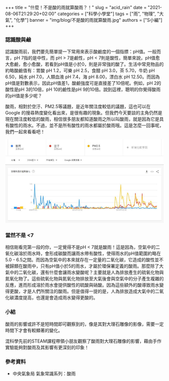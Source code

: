 +++
title = "什麼！不是酸的雨就算酸雨？！"
slug = "acid_rain"
date = "2021-08-06T21:29:20+02:00"
categories = ["科學小學堂"]
tags = ["雨", "物理", "大氣", "化學"]
banner = "img/blog/不是酸的雨就算酸雨.jpg"
authors = ["S小編"]
+++

### 認識酸與鹼
認識酸雨前，我們要先簡單提一下常用來表示酸鹼度的一個指摽：pH值。一般而言，pH 7指的是中性，而 pH > 7是鹼性，pH < 7則是酸性，簡單來說，pH值愈大愈鹼，愈小愈酸，若看到pH值是小於0，則是非常強的酸了。生活中常見物品的約略酸鹼值有：胃酸 pH 1.2，可樂 pH 2.5，食醋 pH 3.0，茶 5.70，牛奶 pH 6.50，純水 pH 7.0，人類血液 pH 7.4，海 pH 8.00，漂白水 pH 12.50。而因為pH值是對數表示，因此pH值差1，酸鹼強度可是直接差了10倍呢。例如，pH 2的酸性是pH 3的10倍，pH 10的鹼性是pH 9的10倍。說到這裡，聰明的你覺得酸雨的pH值是多少呢？

酸雨，相對於空汙、PM2.5等議題，是近年關注度較低的議題，這也可以在 Google 的搜尋熱度變化看出來，是很有趣的現象。但我們今天要談的主角仍然是現在關注度較低的酸雨，相信很多朋友都知道酸雨之所以叫酸雨，就是因為它是具有酸性的雨水。不過，並不是所有酸性的雨水都屬於酸雨哦。這是怎麼一回事呢，我們一起來看看吧！

![](/img/blog/20210806_1.jpg "酸雨在 Google 的搜尋熱度")

### 當然不是 <7
相信剛看完第一段的你，一定覺得不是pH < 7就是酸雨！這是因為，空氣中的二氧化碳溶於雨水時，會形成碳酸而讓雨水帶有酸性，使得雨水的pH值範圍約略在5.0 - 6.5之間。而因為空氣中的本來就存在一定量的二氧化碳，它造成的酸性並不被歸類在酸雨中，只有pH值小於5的雨水，才屬於環保署定義的酸雨。那麼除了大氣中的二氧化碳，還有什麼會讓雨水變酸呢？主要就是人為排放產生的硫氧化物與氮氧化物了。這些硫氧化物與氮氧化物排放至大氣後會與空氣中的分子產生複雜的反應，進而形成溶於雨水會提供酸性的硫酸與硝酸。因為這些額外的酸導致雨水變得更酸，才是人們所關注的酸雨。但是值得一提的是，人為排放造成大氣中的二氧化碳濃度提高，也還是會造成雨水變得更酸的。


### 小結
酸雨的影響或許不是短時間即可觀察到的，像是其對大理石雕像的影像，需要一定時間下才會有較顯著的變化。

混科學先前的STEAM課程帶領小朋友觀察了酸雨對大理石雕像的影響，藉由手作實驗能夠對酸雨及其影響有更深刻的印象！


### 參考資料
- 中央氣象局 氣象常識系列：酸雨